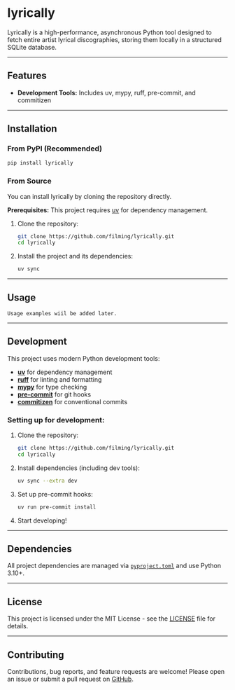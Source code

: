# lyrically

Lyrically is a high-performance, asynchronous Python tool designed to fetch entire artist lyrical discographies, storing them locally in a structured SQLite database.

---

## Features

*   **Development Tools:** Includes uv, mypy, ruff, pre-commit, and commitizen

---

## Installation


### From PyPI (Recommended)

```bash
pip install lyrically
```

### From Source


You can install lyrically by cloning the repository directly.

**Prerequisites:** This project requires [uv](https://github.com/astral-sh/uv) for dependency management.

1. Clone the repository:
   ```bash
   git clone https://github.com/filming/lyrically.git
   cd lyrically
   ```

2. Install the project and its dependencies:
   ```bash
   uv sync
   ```

---

## Usage

```
Usage examples wiil be added later.
```

---

## Development

This project uses modern Python development tools:

- **[uv](https://github.com/astral-sh/uv)** for dependency management
- **[ruff](https://github.com/astral-sh/ruff)** for linting and formatting  
- **[mypy](https://mypy.readthedocs.io/)** for type checking
- **[pre-commit](https://pre-commit.com/)** for git hooks
- **[commitizen](https://commitizen-tools.github.io/commitizen/)** for conventional commits

### Setting up for development:

1. Clone the repository:
   ```bash
   git clone https://github.com/filming/lyrically.git
   cd lyrically
   ```

2. Install dependencies (including dev tools):
   ```bash
   uv sync --extra dev
   ```

3. Set up pre-commit hooks:
   ```bash
   uv run pre-commit install
   ```
   
4. Start developing!

---

## Dependencies

All project dependencies are managed via [`pyproject.toml`](pyproject.toml) and use Python 3.10+.

---

## License

This project is licensed under the MIT License - see the [LICENSE](LICENSE) file for details.

---

## Contributing

Contributions, bug reports, and feature requests are welcome!
Please open an issue or submit a pull request on [GitHub](https://github.com/filming/lyrically).
